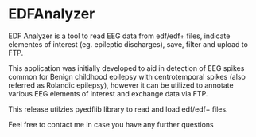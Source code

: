 # EDFAnalyzer
EDF Analyzer is a tool to read EEG data from edf/edf+ files, indicate elementes of interest (eg. epileptic discharges), save, filter and upload to FTP.

This application was initially developed to aid in detection of EEG spikes common for Benign childhood epilepsy with centrotemporal spikes (also referred as Rolandic epilepsy), however it can be utilized to annotate various EEG elements of interest and exchange data via FTP.

This release utilzies pyedflib library to read and load edf/edf+ files.

Feel free to contact me in case you have any further questions
